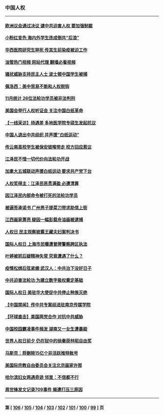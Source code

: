 ### 中国人权
---
#### [欧洲议会通过决议 谴中共迫害人权 要加强制裁](../../pages/ncid278/n13885670.md?12171645) 
#### [小粉红变色 海内外学生连成倒共“后浪”](../../pages/ncid278/n13885674.md?12171645) 
#### [华西医院研究生猝死 传其生前染疫被迫工作](../../pages/ncid278/n13885113.md?12171645) 
#### [油管热门视频 网站代理 翻墙必看视频](http://138.2.39.72:81/youtube.html?epic-marker?12171645)
#### [骚扰威胁支持民主人士 波士顿中国学生被捕](../../pages/ncid278/n13884868.md?12171645) 
#### [佩洛西：美中贸易不能和人权脱钩](../../pages/ncid278/n13884884.md?12171645) 
#### [11月统计 26位法轮功学员被非法判刑](../../pages/ncid278/n13884724.md?12171645) 
#### [美国会举行人权听证会 关注中国白纸革命](../../pages/ncid278/n13884258.md?12171645) 
#### [【一线采访】待遇差 多地医学院专硕生发起抗议](../../pages/ncid278/n13883914.md?12171645) 
#### [中国人退出中共组织 并声援“白纸运动”](../../pages/ncid278/n13882714.md?12171645) 
#### [传云南高校学生被保安锁喉带走 校方回应惹议](../../pages/ncid278/n13883844.md?12171645) 
#### [江泽民不惜一切代价向法轮功开战](../../pages/ncid278/n13883332.md?12171645) 
#### [加拿大五城联动声援白纸运动 要求共产党下台](../../pages/ncid278/n13883075.md?12171645) 
#### [人权奖得主：江泽民恶贯满盈 必遭清算](../../pages/ncid278/n13882937.md?12171645) 
#### [因江泽民内部命令被打死的法轮功学员](../../pages/ncid278/n13877409.md?12171645) 
#### [被逼签承诺书 广州男子提菜刀带求助信上街](../../pages/ncid278/n13882547.md?12171645) 
#### [江西画家萧亮 疑因一幅彭载舟油画被逮捕](../../pages/ncid278/n13882723.md?12171645) 
#### [人权日 民主观察披露王藏夫妇案判决书](../../pages/ncid278/n13882517.md?12171645) 
#### [国际人权日 上海市民曝遭冒牌警察跨区执法](../../pages/ncid278/n13882447.md?12171645) 
#### [叶婷被抓后疑精神失常 究竟遭遇了什么？](../../pages/ncid278/n13882350.md?12171645) 
#### [疫情松绑后弦紧绷 武汉人：中共治下没好日子](../../pages/ncid278/n13882348.md?12171645) 
#### [中共迫害法轮功 为建立数字极权奠定基础](../../pages/ncid278/n13882266.md?12171645) 
#### [国际人权日 美驻华大使促中共停止种族灭绝](../../pages/ncid278/n13882332.md?12171645) 
#### [【中国禁闻】传中共专案组进驻南京传媒学院](../../pages/ncid278/n13882283.md?12171645) 
#### [【环球直击】美国两党合作 对抗中共威胁](../../pages/ncid278/n13882284.md?12171645) 
#### [中国校园霸凌事件频发 湖南又一女生遭暴殴](../../pages/ncid278/n13882168.md?12171645) 
#### [世界人权日前夕 仍在狱中的徐秦获林昭自由奖](../../pages/ncid278/n13881950.md?12171645) 
#### [马斯克：将删除15亿个非活跃推特账号](../../pages/ncid278/n13882046.md?12171645) 
#### [美国际宗教自由委员会关注北京画家许那](../../pages/ncid278/n13881819.md?12171645) 
#### [哈尔滨妇女两遇奇迹 邻里：不信都不行](../../pages/ncid278/n13878017.md?12171645) 
#### [周世锋发文记录709事件 揭遭打压三原因](../../pages/ncid278/n13881308.md?12171645) 

---
#### 第 [ [106](./106.md?12171645) / [105](./105.md?12171645) / [104](./104.md?12171645) / [103](./103.md?12171645) / [102](./102.md?12171645) / [101](./101.md?12171645) / [100](./100.md?12171645) / [99](./99.md?12171645) ] 页
